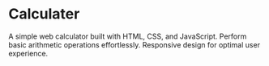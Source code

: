 # Calculater
A simple web calculator built with HTML, CSS, and JavaScript. Perform basic arithmetic operations effortlessly. Responsive design for optimal user experience.
